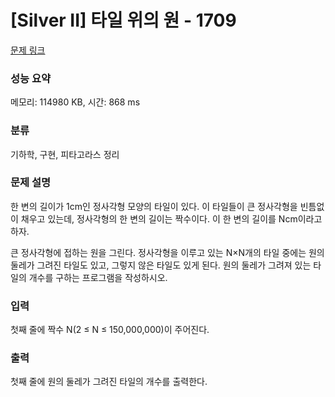 # [Silver II] 타일 위의 원 - 1709 

[문제 링크](https://www.acmicpc.net/problem/1709) 

### 성능 요약

메모리: 114980 KB, 시간: 868 ms

### 분류

기하학, 구현, 피타고라스 정리

### 문제 설명

<p>한 변의 길이가 1cm인 정사각형 모양의 타일이 있다. 이 타일들이 큰 정사각형을 빈틈없이 채우고 있는데, 정사각형의 한 변의 길이는 짝수이다. 이 한 변의 길이를 Ncm이라고 하자.</p>

<p>큰 정사각형에 접하는 원을 그린다. 정사각형을 이루고 있는 N×N개의 타일 중에는 원의 둘레가 그려진 타일도 있고, 그렇지 않은 타일도 있게 된다. 원의 둘레가 그려져 있는 타일의 개수를 구하는 프로그램을 작성하시오.</p>

### 입력 

 <p>첫째 줄에 짝수 N(2 ≤ N ≤ 150,000,000)이 주어진다.</p>

### 출력 

 <p>첫째 줄에 원의 둘레가 그려진 타일의 개수를 출력한다.</p>

